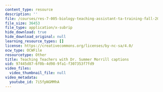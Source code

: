 ```yaml
---
content_type: resource
description: ''
file: /courses/res-7-005-biology-teaching-assistant-ta-training-fall-2021/7i5fpNGMMhA_captions.webvtt
file_size: 36453
file_type: application/x-subrip
hide_download: true
hide_download_original: null
learning_resource_types: []
license: https://creativecommons.org/licenses/by-nc-sa/4.0/
ocw_type: OCWFile
resourcetype: Other
title: Teaching Teachers with Dr. Summer Morrill captions
uid: 97445d87-6f0b-4d98-9fa1-f307353f7fd9
video_files:
  video_thumbnail_file: null
video_metadata:
  youtube_id: 7i5fpNGMMhA
---
```

